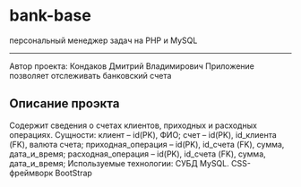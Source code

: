 # bank-base
персональный менеджер задач на PHP и MySQL
***
Автор проекта: Кондаков Дмитрий Владимирович
Приложение позволяет отслеживать банковский счета
## Описание проэкта
Содержит сведения о счетах клиентов, приходных и расходных операциях. Сущности: клиент – id(PK), ФИО; счет – id(PK), id_клиента (FK), валюта счета; приходная_операция – id(PK), id_счета (FK), сумма, дата_и_время; расходная_операция – id(PK), id_счета (FK), сумма, дата_и_время;
Используемые технологии: СУБД MySQL. CSS-фреймворк BootStrap

